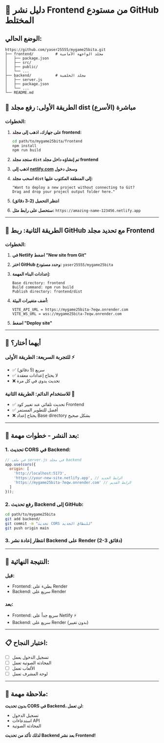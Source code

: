 # 🚀 دليل نشر Frontend من مستودع GitHub المختلط

## الوضع الحالي:
```
https://github.com/yaser25555/mygame25bita.git
├── frontend/          # مجلد الواجهة الأمامية
│   ├── package.json
│   ├── src/
│   ├── public/
│   └── ...
├── backend/           # مجلد الخلفية
│   ├── server.js
│   ├── package.json
│   └── ...
└── README.md
```

## 🎯 **الطريقة الأولى: رفع مجلد dist مباشرة (الأسرع)**

### الخطوات:
1. **على جهازك، اذهب إلى مجلد frontend:**
   ```bash
   cd path/to/mygame25bita/frontend
   npm install
   npm run build
   ```

2. **ستجد مجلد `dist` تم إنشاؤه داخل مجلد frontend**

3. **اذهب إلى [netlify.com](https://netlify.com) وسجل دخول**

4. **اسحب مجلد `dist` إلى المنطقة المكتوب عليها:**
   ```
   "Want to deploy a new project without connecting to Git?
   Drag and drop your project output folder here."
   ```

5. **انتظر التحميل (2-3 دقائق)**

6. **ستحصل على رابط مثل:** `https://amazing-name-123456.netlify.app`

---

## 🔗 **الطريقة الثانية: ربط GitHub مع تحديد مجلد Frontend**

### الخطوات:
1. **في Netlify اضغط "New site from Git"**

2. **اختر GitHub وحدد مستودع:** `yaser25555/mygame25bita`

3. **إعدادات البناء المهمة:**
   ```
   Base directory: frontend
   Build command: npm run build
   Publish directory: frontend/dist
   ```

4. **أضف متغيرات البيئة:**
   ```
   VITE_API_URL = https://mygame25bita-7eqw.onrender.com
   VITE_WS_URL = wss://mygame25bita-7eqw.onrender.com
   ```

5. **اضغط "Deploy site"**

---

## 🎯 **أيهما أختار؟**

### **للتجربة السريعة:** الطريقة الأولى ⚡
- ✅ سريع (5 دقائق)
- ✅ لا يحتاج إعدادات معقدة
- ❌ تحديث يدوي في كل مرة

### **للاستخدام الدائم:** الطريقة الثانية 🔄
- ✅ تحديث تلقائي عند تغيير كود Frontend
- ✅ أفضل للتطوير المستمر
- ❌ يحتاج إعداد Base directory بشكل صحيح

---

## 🔧 **بعد النشر - خطوات مهمة:**

### 1. **تحديث CORS في Backend:**
```javascript
// في ملف server.js في مجلد backend
app.use(cors({
  origin: [
    'http://localhost:5173',
    'https://your-new-site.netlify.app', // الرابط الجديد
    'https://mygame25bita-7eqw.onrender.com' // الرابط القديم
  ]
}));
```

### 2. **رفع تحديث Backend إلى GitHub:**
```bash
cd path/to/mygame25bita
git add backend/
git commit -m "تحديث CORS للنطاق الجديد"
git push origin main
```

### 3. **انتظار إعادة نشر Backend على Render (2-3 دقائق)**

---

## 🎉 **النتيجة النهائية:**

### **قبل:**
- Frontend: بطيء على Render
- Backend: سريع على Render

### **بعد:**
- Frontend: سريع جداً على Netlify ⚡
- Backend: سريع على Render (بدون تغيير)

---

## 📋 **اختبار النجاح:**
- [ ] تسجيل الدخول يعمل
- [ ] المحادثة الصوتية تعمل
- [ ] الألعاب تعمل
- [ ] لوحة المشرف تعمل

---

## 🚨 **ملاحظة مهمة:**
**بدون تحديث CORS في Backend، لن تعمل:**
- تسجيل الدخول
- استدعاءات API
- المحادثة الصوتية

**لذلك تأكد من تحديث Backend بعد نشر Frontend!**